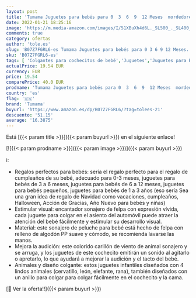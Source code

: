 ```yaml
---
layout: post
title: 'Tumama Juguetes para bebés para 0  3  6  9  12 Meses  mordedores Cochecito de Peluche de Desarrollo temprano Cochecitos para bebés  Regalos de cumpleaños para recién Nacidos  Paquete de 4'
date: 2022-01-21 18:25:16
image: 'https://m.media-amazon.com/images/I/51XBuXh4d6L._SL500_._SL400_.jpg'
comments: true
category: ofertas
author: 'tole.es'
slug: 'B07Z7FGRL6-es Tumama Juguetes para bebés para 0 3 6 9 12 Meses...'
sku: 'B07Z7FGRL6-es'
tags: [ 'Colgantes para cochecitos de bebé','Juguetes','Juguetes para Bebés y primera infancia','Juguetes para bebés','Juguetes y juegos','bebés','nacido','recién','tumama', ]
actualPrice: 19.54 EUR
currency: EUR
price: 19.54
comparePrice: 40.0 EUR
prodname: 'Tumama Juguetes para bebés para 0  3  6  9  12 Meses  mordedores Cochecito de Peluche de Desarrollo temprano Cochecitos para bebés  Regalos de cumpleaños para recién Nacidos  Paquete de 4'
country: 'es'
flag: '🇪🇸'
brand: 'Tumama'
buyurl: 'https://www.amazon.es/dp/B07Z7FGRL6/?tag=tolees-21'
descuento: '51.15'
average: '16.3875'
---
```


Está [{{< param title >}}]({{< param buyurl >}}) en el siguiente enlace!

[![{{< param prodname >}}]({{< param image >}})]({{< param buyurl >}})

ℹ️:

- Regalos perfectos para bebés: sería el regalo perfecto para el regalo de cumpleaños de su bebé, adecuado para 0-3 meses, juguetes para bebés de 3 a 6 meses, juguetes para bebés de 6 a 12 meses, juguetes para bebés pequeños, juguetes para bebés de 1 a 3 años (eso sería Sea una gran idea de regalo de Navidad como vacaciones, cumpleaños, Halloween, Acción de Gracias, Año Nuevo para bebés y niñas)
- Estimular visual: encantador sonajero de felpa con expresión vívida, cada juguete para colgar en el asiento del automóvil puede atraer la atención del bebé fácilmente y estimular su desarrollo visual.
- Material: este sonajero de peluche para bebé está hecho de felpa con relleno de algodón PP suave y cómodo, se recomienda lavarse las manos.
- Mejora la audición: este colorido carillón de viento de animal sonajero y se arruga, y los juguetes de este cochecito emitirán un sonido al agitarlo o apretarlo, lo que ayudará a mejorar la audición y el tacto del bebé.
- Animales y diseño colgante: estos juguetes infantiles diseñados con 4 lindos animales (cervatillo, león, elefante, rana), también diseñados con un anillo para colgar para colgar fácilmente en el cochecito y la cama.

[🛒 Ver la oferta!!]({{< param buyurl >}})
